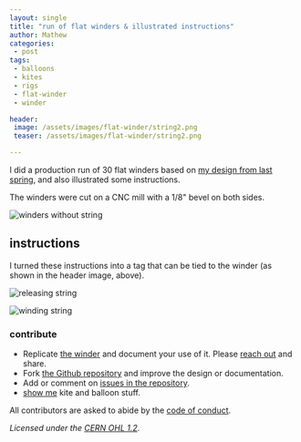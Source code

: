 ```yaml
---
layout: single
title: "run of flat winders & illustrated instructions"
author: Mathew
categories: 
 - post
tags:
 - balloons
 - kites
 - rigs
 - flat-winder
 - winder

header: 
 image: /assets/images/flat-winder/string2.png
 teaser: /assets/images/flat-winder/string2.png

---
```


I did a production run of 30 flat winders based on [my design from last spring](http://www.headfullofair.com/tags/flat-winder/), and also illustrated some instructions.

The winders were cut on a CNC mill with a 1/8" bevel on both sides. 

![winders without string](/assets/images/flat-winder/no-string2.png) 

## instructions
I turned these instructions into a tag that can be tied to the winder (as shown in the header image, above).

![releasing string](/assets/images/flat-winder/releasingstring.png)

![winding string](/assets/images/flat-winder/windingstring.png)

### contribute

* Replicate [the winder](https://github.com/mathewlippincott/flat-winder) and document your use of it. Please [reach out](/contact) and share.
* Fork [the Github repository](https://github.com/mathewlippincott/flat-winder) and improve the design or documentation.
* Add or comment on [issues in the repository](https://github.com/mathewlippincott/flat-winder/issues).
* [show me](/contact) kite and balloon stuff.

All contributors are asked to abide by the [code of conduct](https://github.com/mathewlippincott/flat-winder/codeofconduct.md).

*Licensed under the [CERN OHL 1.2](LICENSE.md)*.

